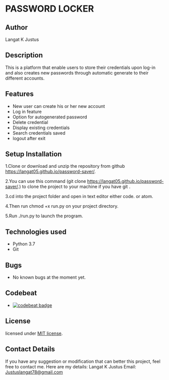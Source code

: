 # PASSWORD LOCKER

## Author
   Langat K Justus

## Description   
This is a platform that enable users to store their credentials upon log-in and also creates new passwords through automatic generate to their different accounts.

## Features
- New user can create his or her new account
- Log in feature
- Option for autogenerated password
- Delete credential
- Display existing credentials
- Search credentials saved
- logout after exit

## Setup Installation
1.Clone or download and unzip the repository from github https://langat05.github.io/password-saver/.

2.You can use this command (git clone https://langat05.github.io/password-saver/.) to clone the project to your machine if you have git .

3.cd into the project folder and open in text editor either code. or atom.

4.Then run chmod +x run.py on your project directory.

5.Run ./run.py to launch the program.

## Technologies used
- Python 3.7
- Git

## Bugs
- No known bugs at the moment yet.

## Codebeat
- [![codebeat badge](https://codebeat.co/badges/264eb043-f5dd-4b78-9f5e-31ad97ce0ff0)](https://codebeat.co/projects/github-com-langat05-password-saver-feature)

## License
licensed under [MIT license](license).

## Contact Details
If you have any suggestion or modification that can better this project, feel free to contact me. Here are my details:
Langat K Justus
Email: Justuslangat78@gmail.com